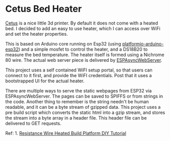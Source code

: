 # Cetus Bed Heater

[Cetus](https://www.cetus3d.com) is a nice little 3d printer. By default it does not come with a heated bed. I decided to add an easy to use heater, which I can access over WiFi and set the heater properties. 

This is based on Arduino core running on Esp32 (using [platformio-arduino-esp32](https://docs.platformio.org/en/latest/platforms/espressif32.html)) and a simple mosfet to control the heater, and a DS18B20 to measure the bed temperature. The heater itself is formed using a Nichrome 80 wire. The actual web server piece is delivered by [ESPAsyncWebServer](https://github.com/me-no-dev/ESPAsyncWebServer).

This project uses a self contained WiFI setup portal, so that users can connect to it first, and provide the WiFI credentials. Post that it uses a bootstrapped UI for the actual heater.

There are multiple ways to serve the static webpages from ESP32 via ESPAsyncWebServer. The pages can be saved to SPIFFS or from strings in the code. Another thing to remember is the string needn't be human readable, and it can be a byte stream of gzipped data. This project uses a pre build script which converts the static html into a gzip stream, and stores the stream into a byte array in a header file. This header file can be delivered to GET requests.


Ref: 1. [Resistance Wire Heated Build Platform DIY Tutorial](http://airtripper.com/698/resistance-wire-heated-build-platform-diy-tutorial/
)